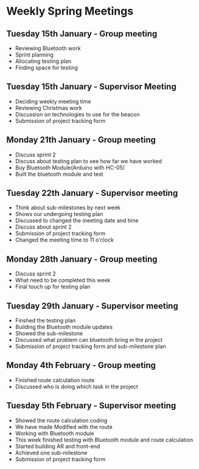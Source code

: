 # Weekly Spring Meetings

## Tuesday 15th January - Group meeting
- Reviewing Bluetooth work
- Sprint planning
- Allocating testing plan
- Finding space for testing

## Tuesday 15th January - Supervisor Meeting
- Deciding weekly meeting time
- Reviewing Christmas work
- Discussion on technologies to use for the beacon
- Submission of project tracking form

## Monday 21th January - Group meeting
- Discuss sprint 2
- Discuss about testing plan to see how far we have worked
- Buy Bluetooth Module(Arduino with HC-05)
- Built the bluetooth module and test

## Tuesday 22th January - Supervisor meeting
- Think about sub-milestones by next week 
- Shows our undergoing testing plan
- Discussed to changed the meeting date and time
- Discuss about sprint 2
- Submission of project tracking form 
- Changed the meeting time to 11 o'clock

## Monday 28th January - Group meeting 
- Discuss sprint 2
- What need to be completed this week 
- Final touch up for testing plan

## Tuesday 29th January - Supervisor meeting 
- Finshed the testing plan
- Building the Bluetooth module updates
- Showed the sub-milestone
- Discussed what problem can bluetooth bring in the project
- Submission of project tracking form and sub-milestone plan

## Monday 4th February - Group meeting
- Finished route calculation route
- Discussed who is doing which task in the project 

## Tuesday 5th February - Supervisor meeting
-	Showed the route calculation coding
-	We have made Modified with the route 
-	Working with Bluetooth module
-	This week finished testing with Bluetooth module and route calculation
-	Started building AR and front-end 
-	Achieved one sub-milestone
-	Submission of project tracking form
